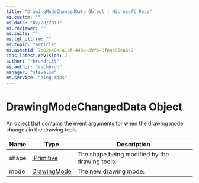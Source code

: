 ```yaml
---
title: "DrawingModeChangedData Object | Microsoft Docs"
ms.custom: ""
ms.date: "02/28/2018"
ms.reviewer: ""
ms.suite: ""
ms.tgt_pltfrm: ""
ms.topic: "article"
ms.assetid: 7b82e48a-a19f-443a-89f5-8f84985ea6c9
caps.latest.revision: 2
author: "rbrundritt"
ms.author: "richbrun"
manager: "stevelom"
ms.service: "bing-maps"
---
```

# DrawingModeChangedData Object
An object that contains the event arguments for when the drawing mode changes in the drawing tools.

| Name  | Type        | Description                                    |
|-------|-------------|------------------------------------------------|
| shape | [IPrimitive](../../map-control-api/iprimitive-class.md)  | The shape being modified by the drawing tools. |
| mode  | [DrawingMode](drawingmode-enumeration.md) | The new drawing mode.                          |
